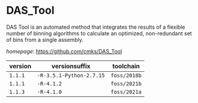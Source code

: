 # DAS_Tool

DAS Tool is an automated method that integrates the results of a flexible number of binning  algorithms to calculate an optimized, non-redundant set of bins from a single assembly.

*homepage*: <https://github.com/cmks/DAS_Tool>

version | versionsuffix | toolchain
--------|---------------|----------
``1.1.1`` | ``-R-3.5.1-Python-2.7.15`` | ``foss/2018b``
``1.1.1`` | ``-R-4.1.2`` | ``foss/2021b``
``1.1.3`` | ``-R-4.1.0`` | ``foss/2021a``
